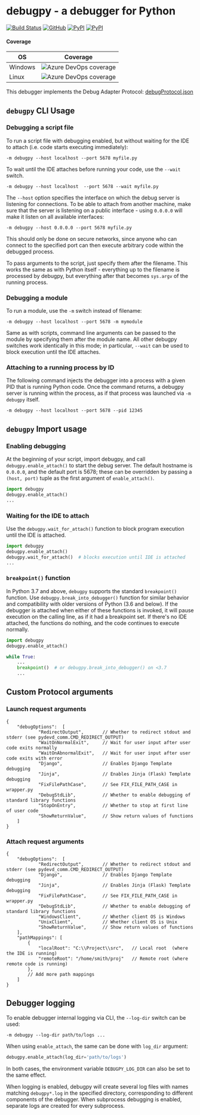 # debugpy - a debugger for Python

[![Build Status](https://dev.azure.com/debugpy/debugpy/_apis/build/status/debugpy-test-automation?branchName=master)](https://dev.azure.com/debugpy/debugpy/_build/latest?definitionId=1&branchName=master)
[![GitHub](https://img.shields.io/badge/license-MIT-brightgreen.svg)](https://raw.githubusercontent.com/microsoft/debugpy/master/LICENSE)
[![PyPI](https://img.shields.io/pypi/v/debugpy.svg)](https://pypi.org/project/debugpy/)
[![PyPI](https://img.shields.io/pypi/pyversions/debugpy.svg)](https://pypi.org/project/debugpy/)

#### Coverage

| OS | Coverage |
|---|---|
| Windows | ![Azure DevOps coverage](https://img.shields.io/azure-devops/coverage/debugpy/debugpy/2) |
| Linux | ![Azure DevOps coverage](https://img.shields.io/azure-devops/coverage/debugpy/debugpy/3) |

This debugger implements the Debug Adapter Protocol: [debugProtocol.json](https://github.com/Microsoft/vscode-debugadapter-node/blob/master/debugProtocol.json)

## `debugpy` CLI Usage
### Debugging a script file
To run a script file with debugging enabled, but without waiting for the IDE to attach (i.e. code starts executing immediately):
```console
-m debugpy --host localhost --port 5678 myfile.py
```
To wait until the IDE attaches before running your code, use the `--wait` switch.
```console
-m debugpy --host localhost  --port 5678 --wait myfile.py
```
The `--host` option specifies the interface on which the debug server is listening for connections. To be able to attach from another machine, make sure that the server is listening on a public interface - using `0.0.0.0` will make it listen on all available interfaces:
```console
-m debugpy --host 0.0.0.0 --port 5678 myfile.py
```
This should only be done on secure networks, since anyone who can connect to the specified port can then execute arbitrary code within the debugged process.

To pass arguments to the script, just specify them after the filename. This works the same as with Python itself - everything up to  the filename is processed by debugpy, but everything after that becomes `sys.argv` of the running process.

### Debugging a module
To run a module, use the `-m` switch instead of filename:
```console
-m debugpy --host localhost --port 5678 -m mymodule
```
Same as with scripts, command line arguments can be passed to the module by specifying them after the module name. All other debugpy switches work identically in this mode; in particular, `--wait` can be used to block execution until the IDE attaches.

### Attaching to a running process by ID
The following command injects the debugger into a process with a given PID that is running Python code. Once the command returns, a debugpy server is running within the process, as if that process was launched via `-m debugpy` itself.
```console
-m debugpy --host localhost --port 5678 --pid 12345
```

## `debugpy` Import usage
### Enabling debugging
At the beginning of your script, import debugpy, and call `debugpy.enable_attach()` to start the debug server. The default hostname is `0.0.0.0`, and the default port is 5678; these can be overridden by passing a `(host, port)` tuple as the first argument of `enable_attach()`.
```python
import debugpy
debugpy.enable_attach()
...
```

### Waiting for the IDE to attach
Use the `debugpy.wait_for_attach()` function to block program execution until the IDE is attached.
```python
import debugpy
debugpy.enable_attach()
debugpy.wait_for_attach()  # blocks execution until IDE is attached
...
```

### `breakpoint()` function
In Python 3.7 and above, `debugpy` supports the standard `breakpoint()` function. Use `debugpy.break_into_debugger()` function for similar behavior and compatibility with older versions of Python (3.6 and below). If the debugger is attached when either of these functions is invoked, it will pause execution on the calling line, as if it had a breakpoint set. If there's no IDE attached, the functions do nothing, and the code continues to execute normally.
```python
import debugpy
debugpy.enable_attach()

while True:
    ...
    breakpoint()  # or debugpy.break_into_debugger() on <3.7
    ...
```

## Custom Protocol arguments
### Launch request arguments
```json5
{
    "debugOptions":  [
            "RedirectOutput",       // Whether to redirect stdout and stderr (see pydevd_comm.CMD_REDIRECT_OUTPUT)
            "WaitOnNormalExit",     // Wait for user input after user code exits normally
            "WaitOnAbnormalExit",   // Wait for user input after user code exits with error
            "Django",               // Enables Django Template debugging
            "Jinja",                // Enables Jinja (Flask) Template debugging
            "FixFilePathCase",      // See FIX_FILE_PATH_CASE in wrapper.py
            "DebugStdLib",          // Whether to enable debugging of standard library functions
            "StopOnEntry",          // Whether to stop at first line of user code
            "ShowReturnValue",      // Show return values of functions
    ]
}
```

### Attach request arguments
```json5
{
    "debugOptions":  [
            "RedirectOutput",       // Whether to redirect stdout and stderr (see pydevd_comm.CMD_REDIRECT_OUTPUT)
            "Django",               // Enables Django Template debugging
            "Jinja",                // Enables Jinja (Flask) Template debugging
            "FixFilePathCase",      // See FIX_FILE_PATH_CASE in wrapper.py
            "DebugStdLib",          // Whether to enable debugging of standard library functions
            "WindowsClient",        // Whether client OS is Windows
            "UnixClient",           // Whether client OS is Unix
            "ShowReturnValue",      // Show return values of functions
    ],
    "pathMappings": [
        {
            "localRoot": "C:\\Project\\src",   // Local root  (where the IDE is running)
            "remoteRoot": "/home/smith/proj"   // Remote root (where remote code is running)
        },
        // Add more path mappings
    ]
}
```

## Debugger logging

To enable debugger internal logging via CLI, the `--log-dir` switch can be used:
```console
-m debugpy --log-dir path/to/logs ...
```

When using `enable_attach`, the same can be done with `log_dir` argument:
```py
debugpy.enable_attach(log_dir='path/to/logs')
```

In both cases, the environment variable `DEBUGPY_LOG_DIR` can also be set to the same effect.

When logging is enabled, debugpy will create several log files with names matching `debugpy*.log` in the specified directory, corresponding to different components of the debugger. When subprocess debugging is enabled, separate logs are created for every subprocess.

